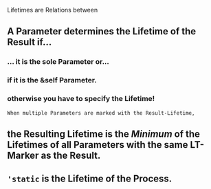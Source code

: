 
Lifetimes are Relations between 

## A Parameter determines the Lifetime of the Result if... 
### ... it is the sole Parameter or... 
### if it is the &self Parameter.  

### otherwise you have to specify the Lifetime!  
	When multiple Parameters are marked with the Result-Lifetime, 

## the Resulting Lifetime is the _Minimum_ of the Lifetimes of all Parameters with the same LT-Marker as the Result. 

## `'static` is the Lifetime of the Process. 


